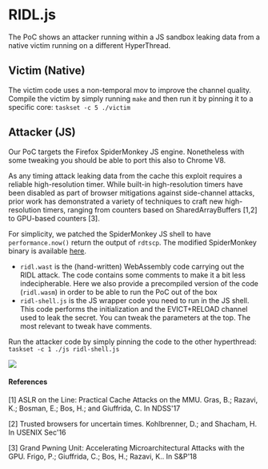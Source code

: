 # RIDL.js

The PoC shows an attacker running within a JS sandbox leaking data from a native victim running on a different HyperThread.


## Victim (Native)

The victim code uses a non-temporal mov to improve the channel quality.
Compile the victim by simply running `make` and then run it by pinning it to a specific core:
`taskset -c 5 ./victim`


## Attacker (JS)
Our PoC targets the Firefox SpiderMonkey JS engine. Nonetheless with some tweaking you should be able to port this also to Chrome V8. 

As any timing attack leaking data from the cache this exploit requires a reliable high-resolution timer. While built-in high-resolution timers have been disabled as part of browser mitigations against side-channel attacks, prior work has demonstrated a variety of techniques to craft new high-resolution timers, ranging from counters based on SharedArrayBuffers [1,2] to GPU-based counters [3].

For simplicity, we patched the SpiderMonkey JS shell to have `performance.now()` return the output of `rdtscp`. The modified SpiderMonkey binary is available [here](https://www.cs.vu.nl/~herbertb/download/ridlers/files/js-shell.tar.gz). 

- `ridl.wast` is the (hand-written) WebAssembly code carrying out the RIDL attack. The code contains some comments to make it a bit less indecipherable. Here we also provide a precompiled version of the code (`ridl.wasm`) in order to be able to run the PoC out of the box
- `ridl-shell.js` is the JS wrapper code you need to run in the JS shell. This code performs the initialization and the EVICT+RELOAD channel used to leak the secret. You can tweak the parameters at the top. The most relevant to tweak have comments. 

Run the attacker code by simply pinning the code to the other hyperthread:
`taskset -c 1 ./js ridl-shell.js`

![](https://github.com/vusec/ridl-artifacts/raw/master/ridl-js/js.gif)


#### References 

[1] ASLR on the Line: Practical Cache Attacks on the MMU. Gras, B.; Razavi, K.; Bosman, E.; Bos, H.; and Giuffrida, C. In NDSS'17

[2] Trusted browsers for uncertain times. Kohlbrenner, D.; and Shacham, H. In USENIX Sec'16

[3] Grand Pwning Unit: Accelerating Microarchitectural Attacks with the GPU. Frigo, P.; Giuffrida, C.; Bos, H.; Razavi, K.. In S&P'18


